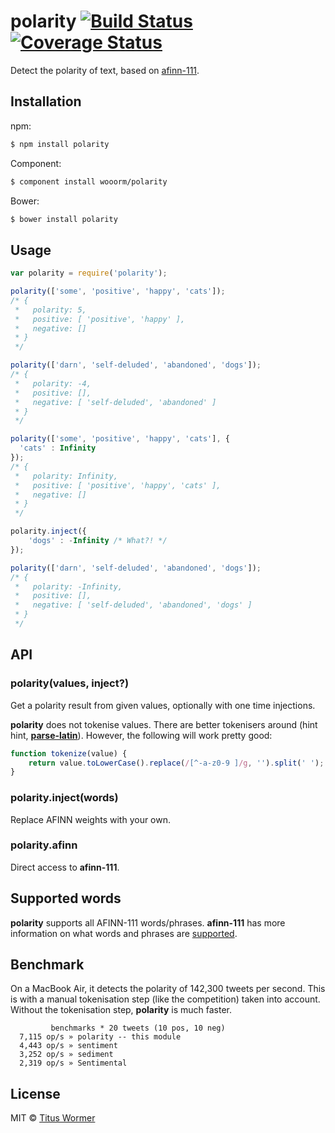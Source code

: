 # polarity [![Build Status](https://img.shields.io/travis/wooorm/polarity.svg?style=flat)](https://travis-ci.org/wooorm/polarity) [![Coverage Status](https://img.shields.io/coveralls/wooorm/polarity.svg?style=flat)](https://coveralls.io/r/wooorm/polarity?branch=master)

Detect the polarity of text, based on [afinn-111](https://github.com/wooorm/afinn-111).

## Installation

npm:
```sh
$ npm install polarity
```

Component:
```sh
$ component install wooorm/polarity
```

Bower:
```sh
$ bower install polarity
```

## Usage

```js
var polarity = require('polarity');

polarity(['some', 'positive', 'happy', 'cats']);
/* {
 *   polarity: 5,
 *   positive: [ 'positive', 'happy' ],
 *   negative: []
 * }
 */

polarity(['darn', 'self-deluded', 'abandoned', 'dogs']);
/* {
 *   polarity: -4,
 *   positive: [],
 *   negative: [ 'self-deluded', 'abandoned' ]
 * }
 */

polarity(['some', 'positive', 'happy', 'cats'], {
  'cats' : Infinity
});
/* {
 *   polarity: Infinity,
 *   positive: [ 'positive', 'happy', 'cats' ],
 *   negative: []
 * }
 */

polarity.inject({
    'dogs' : -Infinity /* What?! */
});

polarity(['darn', 'self-deluded', 'abandoned', 'dogs']);
/* {
 *   polarity: -Infinity,
 *   positive: [],
 *   negative: [ 'self-deluded', 'abandoned', 'dogs' ]
 * }
 */
```

## API

### polarity(values, inject?)

Get a polarity result from given values, optionally with one time injections.

**polarity** does not tokenise values. There are better tokenisers around (hint hint, **[parse-latin](https://github.com/wooorm/parse-latin)**). However, the following will work pretty good:

```js
function tokenize(value) {
    return value.toLowerCase().replace(/[^-a-z0-9 ]/g, '').split(' ');
}
```

### polarity.inject(words)

Replace AFINN weights with your own.

### polarity.afinn

Direct access to **afinn-111**.

## Supported words

**polarity** supports all AFINN-111 words/phrases. **afinn-111** has more information on what words and phrases are [supported](https://github.com/wooorm/afinn-111#supported-words).

## Benchmark

On a MacBook Air, it detects the polarity of 142,300 tweets per second.
This is with a manual tokenisation step (like the competition) taken into account. Without the tokenisation step, **polarity** is much faster.

```
         benchmarks * 20 tweets (10 pos, 10 neg)
  7,115 op/s » polarity -- this module
  4,443 op/s » sentiment
  3,252 op/s » sediment
  2,319 op/s » Sentimental
```

## License

MIT © [Titus Wormer](http://wooorm.com)
